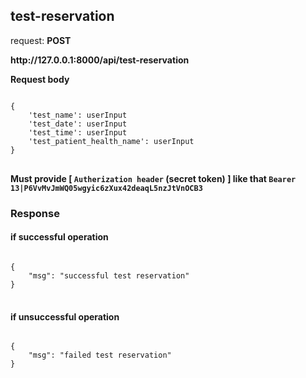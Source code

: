 ## test-reservation

request: <strong> POST </strong>

<strong>
  http://127.0.0.1:8000/api/test-reservation
</strong>

<strong> Request body </strong>

<pre>
<code>
{
    'test_name': userInput
    'test_date': userInput
    'test_time': userInput
    'test_patient_health_name': userInput
}
</code>
</pre>
<strong> Must provide [ <code>Autherization header</code> (secret token) ] like that <code>Bearer 13|P6VvMvJmWQ05wgyic6zXux42deaqL5nzJtVnOCB3</code> </strong>


### Response 
#### if successful operation
<pre>
<code>
{
    "msg": "successful test reservation"
}
</code>
</pre>
#### if unsuccessful operation
<pre>
<code>
{
    "msg": "failed test reservation"
}
</code>
</pre>
